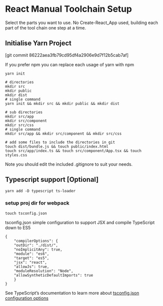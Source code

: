 # React Manual Toolchain Setup

Select the parts you want to use. No Create-React_App used, building each part of the tool chain one step at a time.

## Initialise Yarn Project 
[git commit 86222aea3fb79cd95df4a2906e9d7f12b5cab7af]

If you prefer npm you can replace each usage of yarn with npm

    yarn init

    # directories
    mkdir src
    mkdir public
    mkdir dist
    # single command
    yarn init && mkdir src && mkdir public && mkdir dist

    # sub directories
    mkdir src/app
    mkdir src/component
    mkdir src/css
    # single command
    mkdir src/app && mkdir src/component && mkdir src/css

    # add some files to include the directories in git
    touch dist/bundle.js && touch public/index.html 
    touch src/app/index.ts && touch src/component/App.tsx && touch styles.css
    
Note you should edit the included .gitignore to suit your needs.


## Typescript support [Optional]
    
    yarn add -D typescript ts-loader
### setup proj dir for webpack

    touch tsconfig.json


tsconfig.json simple configuration to support JSX and compile TypeScript down to ES5

    {
        "compilerOptions": {
        "outDir": "./dist/",
        "noImplicitAny": true,
        "module": "es6",
        "target": "es5",
        "jsx": "react",
        "allowJs": true,
        "moduleResolution": "Node",
        "allowSyntheticDefaultImports": true
        }
    }

See TypeScript’s documentation to learn more about [tsconfig.json configuration options](https://www.typescriptlang.org/docs/handbook/tsconfig-json.html)


